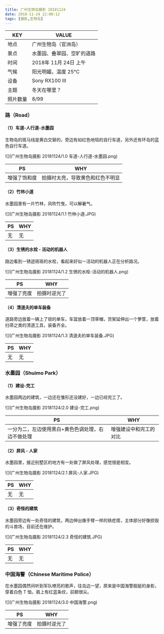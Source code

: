 ```yaml
---
title: 广州生物岛摄影 20181124
date: 2018-11-24 22:00:12
tags: [摄影,生物岛]
---
```


| KEY      | VALUE                      |
| -------- | -------------------------- |
| 地点     | 广州生物岛（官洲岛）       |
| 景点     | 水墨园、叠翠园、空旷的道路 |
| 时间     | 2018年 11月 24日 上午      |
| 气候     | 阳光明媚，温度 25°C        |
| 设备     | Sony RX100 Ⅲ               |
| 主题     | 冬天在哪里？               |
| 照片数量 | 8/99                       |

###  路（Road）

#### （1）车道-人行道-水墨园

生物岛的斑马线是黄白交替的，旁边有如红色地毯的自行车道，另外还有环岛的蓝色自行车道。

![](广州生物岛摄影 20181124/1.0 车道-人行道-水墨园.png)

| PS           | WHY                              |
| ------------ | -------------------------------- |
| 增强了饱和度 | 拍摄时太亮，导致黄色和红色不明显 |

#### （2）竹林小道

水墨园里有一片竹林，风吹竹曳，可以解暑气。

![](广州生物岛摄影 20181124/1.1 竹林小道.JPG)

| PS   | WHY  |
| ---- | ---- |
| 无   | 无   |

#### （3）生锈的水栓 - 活动的机器人

路边看到一锈迹斑斑的水栓，看起来好似一活动的机器人正在分析路况。

![](广州生物岛摄影 20181124/1.2 生锈的水栓-活动的机器人.png)

| PS    | WHY |
| ---------- | ------------ |
| 增强了亮度 | 拍摄时逆光了 |

#### （4）清道夫的单车装备

道路旁边放着一辆上了锁的单车，车篮放着一顶草帽，货架延伸出一个箩筐，放着扫帚之类的清道工具，装备齐全。

![](广州生物岛摄影 20181124/1.3 清道夫的单车装备.JPG)

| PS   | WHY  |
| ---- | ---- |
| 无   | 无   |

### 水墨园（Shuimo Park）

#### （1）建设-完工

水墨园两边的建筑，一边还在雏形还没建好，一边已经完工了。

![](广州生物岛摄影 20181124/2.0 建设-完工.png)

| PS                                                | WHY                    |
| ------------------------------------------------- | ---------------------- |
| 一分为二，左边使用黑白+黄色色调处理，右边不做处理 | 增强建设中和完工的对比 |

#### （2）屏风 - 人家

水墨园里，接近别墅区的地方有一处做了屏风处理，感觉很是相宜。

![](广州生物岛摄影 20181124/2.1 屏风-人家.JPG)

| PS   | WHY  |
| ---- | ---- |
| 无   | 无   |

#### （3）奇怪的建筑

水墨园旁边有一处奇怪的建筑，两边伸出像手臂一样的铁疙瘩，主体部分好像损毁的斗兽场，目前还在维护。

![](广州生物岛摄影 20181124/2.3 奇怪的建筑.JPG)

| PS   | WHY  |
| ---- | ---- |
| 无   | 无   |

### 中国海警（Chinese Maritime Police）

在水墨园偶然间听到军队嘹亮的歌声，往岛边一望，原来是中国海警舰艇的身影，穿着白色 T 恤，肩上有红蓝条纹，前额很尖。

![](广州生物岛摄影 20181124/3.0 中国海警.png)

| PS         | WHY          |
| ---------- | ------------ |
| 增强了亮度 | 拍摄时逆光了 |